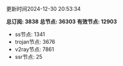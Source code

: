 更新时间2024-12-30 20:53:34

**总订阅: 3838**
**总节点: 36303**
**有效节点: 12903**
- ss节点: 1341
- trojan节点: 3676
- v2ray节点: 7861
- ssr节点: 25
